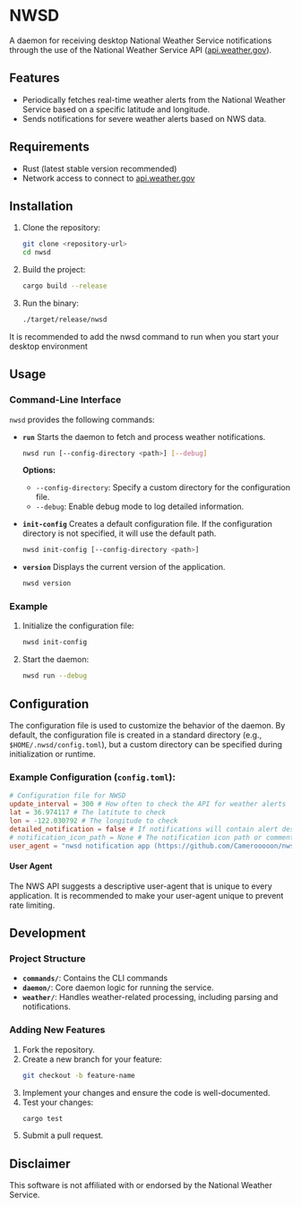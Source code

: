# NWSD

A daemon for receiving desktop National Weather Service notifications through the use of the National Weather Service API ([api.weather.gov](https://api.weather.gov)).

## Features

- Periodically fetches real-time weather alerts from the National Weather Service based on a specific latitude and longitude.
- Sends notifications for severe weather alerts based on NWS data.

## Requirements

- Rust (latest stable version recommended)
- Network access to connect to [api.weather.gov](https://api.weather.gov)

## Installation

1. Clone the repository:
   ```bash
   git clone <repository-url>
   cd nwsd
   ```
2. Build the project:
   ```bash
   cargo build --release
   ```
3. Run the binary:
   ```bash
   ./target/release/nwsd
   ```

It is recommended to add the nwsd command to run when you start your desktop environment

## Usage

### Command-Line Interface

`nwsd` provides the following commands:

- **`run`**
  Starts the daemon to fetch and process weather notifications.
  ```bash
  nwsd run [--config-directory <path>] [--debug]
  ```
  **Options:**
  - `--config-directory`: Specify a custom directory for the configuration file.
  - `--debug`: Enable debug mode to log detailed information.

- **`init-config`**
  Creates a default configuration file. If the configuration directory is not specified, it will use the default path.
  ```bash
  nwsd init-config [--config-directory <path>]
  ```

- **`version`**
  Displays the current version of the application.
  ```bash
  nwsd version
  ```

### Example

1. Initialize the configuration file:
   ```bash
   nwsd init-config
   ```
2. Start the daemon:
   ```bash
   nwsd run --debug
   ```

## Configuration

The configuration file is used to customize the behavior of the daemon. By default, the configuration file is created in a standard directory (e.g., `$HOME/.nwsd/config.toml`), but a custom directory can be specified during initialization or runtime.

### Example Configuration (`config.toml`):

```toml
# Configuration file for NWSD
update_interval = 300 # How often to check the API for weather alerts
lat = 36.974117 # The latitute to check
lon = -122.030792 # The longitude to check
detailed_notification = false # If notifications will contain alert description instead of headline
# notification_icon_path = None # The notification icon path or comment out to use Papirus notifications
user_agent = "nwsd notification app (https://github.com/Camerooooon/nwsd)"
```

#### User Agent

The NWS API suggests a descriptive user-agent that is unique to every application. It is recommended to make your user-agent unique to prevent rate limiting.

## Development

### Project Structure

- **`commands/`**: Contains the CLI commands
- **`daemon/`**: Core daemon logic for running the service.
- **`weather/`**: Handles weather-related processing, including parsing and notifications.

### Adding New Features
1. Fork the repository.
2. Create a new branch for your feature:
   ```bash
   git checkout -b feature-name
   ```
3. Implement your changes and ensure the code is well-documented.
4. Test your changes:
   ```bash
   cargo test
   ```
5. Submit a pull request.

## Disclaimer

This software is not affiliated with or endorsed by the National Weather Service.
